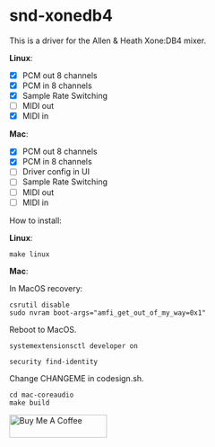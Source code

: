 # snd-xonedb4

This is a driver for the Allen & Heath Xone:DB4 mixer.

**Linux**:

- [x] PCM out 8 channels
- [x] PCM in 8 channels
- [x] Sample Rate Switching
- [ ] MIDI out
- [x] MIDI in

**Mac**:

- [x] PCM out 8 channels
- [x] PCM in 8 channels
- [ ] Driver config in UI
- [ ] Sample Rate Switching
- [ ] MIDI out
- [ ] MIDI in

How to install:

**Linux**:

```
make linux
```

**Mac**:

In MacOS recovery:

```
csrutil disable
sudo nvram boot-args="amfi_get_out_of_my_way=0x1"
```

Reboot to MacOS.

```
systemextensionsctl developer on
```

```
security find-identity
```

Change CHANGEME in codesign.sh.

```
cd mac-coreaudio
make build
```

<a href="https://www.buymeacoffee.com/mischa85" target="_blank"><img src="https://cdn.buymeacoffee.com/buttons/default-orange.png" alt="Buy Me A Coffee" height="41" width="174"></a>
